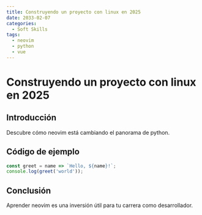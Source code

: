 ```yaml
---
title: Construyendo un proyecto con linux en 2025
date: 2033-02-07
categories:
  - Soft Skills
tags:
  - neovim
  - python
  - vue
---
```


# Construyendo un proyecto con linux en 2025

## Introducción

Descubre cómo neovim está cambiando el panorama de python.

## Código de ejemplo

```javascript
const greet = name => `Hello, ${name}!`;
console.log(greet('world'));
```

## Conclusión

Aprender neovim es una inversión útil para tu carrera como desarrollador.